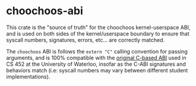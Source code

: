 # choochoos-abi

This crate is the "source of truth" for the choochoos kernel-userspace ABI, and is used on both sides of the kernel/userspace boundary to ensure that syscall numbers, signatures, errors, etc... are correctly matched.

The `choochoos` ABI is follows the `extern "C"` calling convention for passing arguments, and is 100% compatible with the [original C-based ABI](https://student.cs.uwaterloo.ca/~cs452/W20/assignments/kernel.html) used in CS 452 at the University of Waterloo, insofar as the C-ABI signatures and behaviors match (i.e: syscall numbers may vary between different student implementations).

